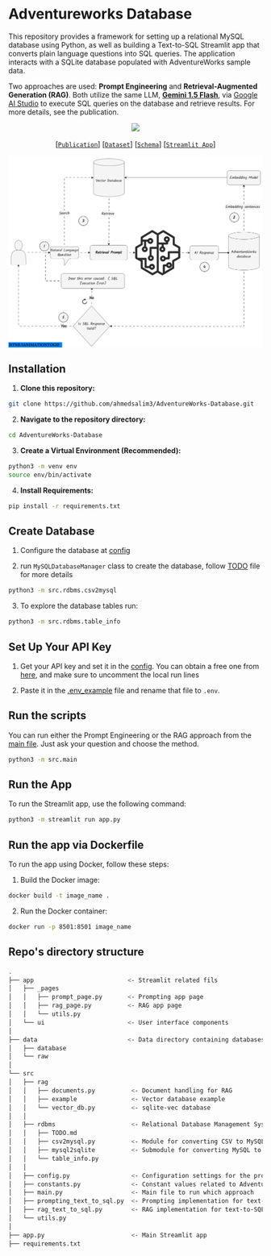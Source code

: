 # Adventureworks Database

This repository provides a framework for setting up a relational MySQL database using Python, as well as building a Text-to-SQL Streamlit app that converts plain language questions into SQL queries. The application interacts with a SQLite database populated with AdventureWorks sample data.

Two approaches are used: **Prompt Engineering** and **Retrieval-Augmented Generation (RAG)**. Both utilize the same LLM, [**Gemini 1.5 Flash**](https://ai.google.dev/gemini-api/docs/models/gemini#gemini-1.5-flash), via [Google AI Studio](https://aistudio.google.com/app/prompts/new_chat?model=gemini-1.5-flash) to execute SQL queries on the database and retrieve results. For more details, see the publication.

<p align="center">
<img src="https://img.shields.io/badge/PYTHON-3.12-orange">
</p>

<div align="center">
    
[[`Publication`](https://app.readytensor.ai/publications/unlocking_sql_converting_natural_language_into_query_results_with_generative_ai_hrWFsOxy9Yfy)] [[`Dataset`](https://www.kaggle.com/datasets/ukveteran/adventure-works)] [[`Schema`](./data/database/adventureworks_schema.png)] [[`Streamlit App`](https://sql-unlocked.streamlit.app/)]

<div style="display: flex; justify-content: space-around;">
    <img src="app/ui/static/rag.gif" alt="RAG">
</div>

</div>

## Installation

1. **Clone this repository:**

  ```bash
  git clone https://github.com/ahmedsalim3/AdventureWorks-Database.git
  ```

2. **Navigate to the repository directory:**

  ```bash
  cd AdventureWorks-Database
  ```

3. **Create a Virtual Environment (Recommended):**

  ```bash
  python3 -m venv env
  source env/bin/activate
  ```

4. **Install Requirements:**

  ```bash
  pip install -r requirements.txt
  ```

## Create Database

1. Configure the database at [config](./src/config.py#L26-L32)

2. run `MySQLDatabaseManager` class to create the database, follow [TODO](./src/rdbms/TODO.md) file for more details

  ```bash
  python3 -m src.rdbms.csv2mysql
  ```
  
3. To explore the database tables run:

  ```bash
  python3 -m src.rdbms.table_info
  ```

## Set Up Your API Key

1. Get your API key and set it in the [config](./src/config.py#L47-L55). You can obtain a free one from [here](https://aistudio.google.com/app/apikey), and make sure to uncomment the local run lines

2. Paste it in the [.env_example](./.env_example) file and rename that file to `.env`.

## Run the scripts

You can run either the Prompt Engineering or the RAG approach from the [main file](./src/main.py). Just ask your question and choose the method.

  ```bash
  python3 -m src.main
  ```

## Run the App

To run the Streamlit app, use the following command:

  ```bash
  python3 -m streamlit run app.py
  ```

## Run the app via Dockerfile

To run the app using Docker, follow these steps:

1. Build the Docker image:

  ```sh
  docker build -t image_name .
  ```

2. Run the Docker container:

  ```sh
  docker run -p 8501:8501 image_name
  ```

## Repo's directory structure

```sh
.
├── app                          <- Streamlit related fils
│   ├── _pages                  
│   │   ├── prompt_page.py       <- Prompting app page
│   │   ├── rag_page.py          <- RAG app page
│   │   └── utils.py       
│   └── ui                       <- User interface components
│
├── data                         <- Data directory containing databases and raw data
│   ├── database
│   └── raw
│
└── src     
│   ├── rag
│   │   ├── documents.py          <- Document handling for RAG
│   │   ├── example               <- Vector database example
│   │   └── vector_db.py          <- sqlite-vec database
│   │
│   ├── rdbms                     <- Relational Database Management System tools
│   │   ├── TODO.md
│   │   ├── csv2mysql.py          <- Module for converting CSV to MySQL
│   │   ├── mysql2sqlite          <- Submodule for converting MySQL to SQLite
│   │   └── table_info.py
│   │
│   ├── config.py                 <- Configuration settings for the project
│   ├── constants.py              <- Constant values related to AdventureWorks database
│   ├── main.py                   <- Main file to run which approach
│   ├── prompting_text_to_sql.py  <- Prompting implementation for text-to-SQL
│   ├── rag_text_to_sql.py        <- RAG implementation for text-to-SQL
│   └── utils.py
│
├── app.py                        <- Main Streamlit app
├── requirements.txt

```
